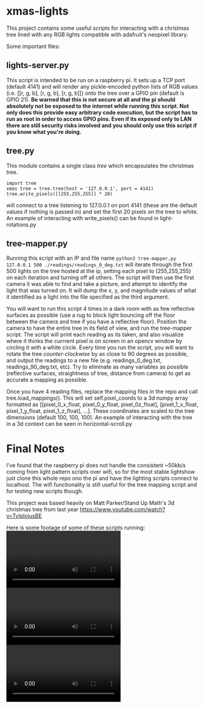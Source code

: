# xmas-lights

This project contains some useful scripts for interacting with a christmas tree lined with any RGB lights compatible with adafruit's neopixel library.

Some important files:

## lights-server.py

This script is intended to be run on a raspberry pi. It sets up a TCP port (default 4141) and will render any pickle-encoded python lists of RGB values (i.e. \[\[r, g, b\], \[r, g, b\], \[r, g, b\]\]) onto the tree over a GPIO pin (default is GPIO 21). **Be warned that this is not secure at all and the pi should absolutely not be exposed to the internet while running this script. Not only does this provide easy arbitrary code execution, but the script has to run as root in order to access GPIO pins. Even if its exposed only to LAN there are still security risks involved and you should only use this script if you know what you're doing.**

## tree.py

This module contains a single class *tree* which encapsulates the christmas tree.
```
import tree
xmas tree = tree.tree(host = '127.0.0.1', port = 4141)
tree.write_pixels([[255,255,255]] * 20)
```
will connect to a tree listening to 127.0.0.1 on port 4141 (these are the default values if nothing is passed in) and set the first 20 pixels on the tree to white.
An example of interacting with write_pixels() can be found in light-rotations.py

## tree-mapper.py

Running this script with an IP and file name `python3 tree-mapper.py 127.0.0.1 500 ./readings/readings_0_deg.txt` will iterate through the first 500 lights on the tree hosted at the ip, setting each pixel to (255,255,255) on each iteration and turning off all others. The script will then use the first camera it was able to find and take a picture, and attempt to identify the light that was turned on. It will dump the x, y, and magnitude values of what it identified as a light into the file specified as the third argument.

You will want to run this script 4 times in a dark room with as few reflective surfaces as possible (use a rug to block light bouncing off the floor between the camera and tree if you have a reflective floor). Position the camera to have the entire tree in its field of view, and run the tree-mapper script. The script will print each reading as its taken, and also visualize where it thinks the currrent pixel is on screen in an opencv window by circling it with a white circle. Every time you run the script, you will want to rotate the tree *counter-clockwise* by as close to 90 degrees as possible, and output the readings to a new file (e.g. readings_0_deg.txt, readings_90_deg.txt, etc). Try to eliminate as many variables as possible (reflective surfaces, straightness of tree, distance from camera) to get as accurate a mapping as possible.

Once you have 4 reading files, replace the mapping files in the repo and call tree.load_mappings(). This will set self.pixel_coords to a 3d numpy array formatted as [[pixel_0_x_float, pixel_0_y_float, pixel_0z_float], [pixel_1_x_float, pixel_1_y_float, pixel_1_z_float], ...]. These coordinates are scaled to the tree dimensions (default 100, 100, 100). An example of interacting with the tree in a 3d context can be seen in horizontal-scroll.py

# Final Notes

I've found that the raspberry pi does not handle the consistent ~50kb/s coming from light pattern scripts over wifi, so for the most stable lightshow just clone this whole repo ono the pi and have the lighting scripts connect to localhost. The wifi functionality is still useful for the tree mapping script and for testing new scripts though.

This project was based heavily on Matt Parker/Stand Up Math's 3d christmas tree from last year https://www.youtube.com/watch?v=TvlpIojusBE

Here is some footage of some of these scripts running:
![horizontalscroll.py](https://user-images.githubusercontent.com/9575727/148138214-86fa2ad0-2748-418f-9b72-1fd12d365668.mp4)
![ripples.py](https://user-images.githubusercontent.com/9575727/148138204-52e120d8-69f2-476f-9142-8cbef65eea16.mp4)
![fireplace.py](https://user-images.githubusercontent.com/9575727/148138188-c347aad8-c255-4ed8-a0f3-76d2a0b8f6b4.mp4)







